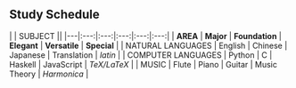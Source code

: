 Study Schedule 
--------------

|  | SUBJECT ||
|---|:---:|:---:|:---:|:---:|:---:|
| **AREA** | **Major** | **Foundation** | **Elegant** | **Versatile** | **Special** |
| NATURAL LANGUAGES | English | Chinese | Japanese | Translation | _latin_ |
| COMPUTER LANGUAGES | Python | C | Haskell | JavaScript | _TeX/LaTeX_ |
| MUSIC | Flute | Piano | Guitar | Music Theory | _Harmonica_ |
